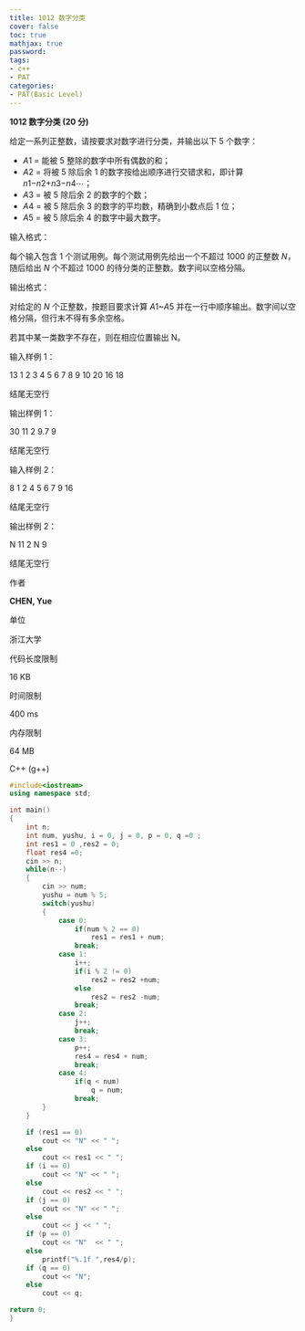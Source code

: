 ```yaml
---
title: 1012 数字分类
cover: false
toc: true
mathjax: true
password:
tags:
- c++
- PAT
categories:
- PAT(Basic Level)
---
```


**1012 数字分类 (20 分)**

给定一系列正整数，请按要求对数字进行分类，并输出以下 5 个数字：

- *A*1 = 能被 5 整除的数字中所有偶数的和；
- *A*2 = 将被 5 除后余 1 的数字按给出顺序进行交错求和，即计算 *n*1−*n*2+*n*3−*n*4⋯；
- *A*3 = 被 5 除后余 2 的数字的个数；
- *A*4 = 被 5 除后余 3 的数字的平均数，精确到小数点后 1 位；
- *A*5 = 被 5 除后余 4 的数字中最大数字。

输入格式：

每个输入包含 1 个测试用例。每个测试用例先给出一个不超过 1000 的正整数 *N*，随后给出 *N* 个不超过 1000 的待分类的正整数。数字间以空格分隔。

输出格式：

对给定的 *N* 个正整数，按题目要求计算 *A*1~*A*5 并在一行中顺序输出。数字间以空格分隔，但行末不得有多余空格。

若其中某一类数字不存在，则在相应位置输出 N。

输入样例 1：

13 1 2 3 4 5 6 7 8 9 10 20 16 18

结尾无空行

输出样例 1：

30 11 2 9.7 9

结尾无空行

输入样例 2：

8 1 2 4 5 6 7 9 16

结尾无空行

输出样例 2：

N 11 2 N 9

结尾无空行

作者

**CHEN, Yue**

单位

浙江大学

代码长度限制

16 KB

时间限制

400 ms

内存限制

64 MB

C++ (g++)

```c++
#include<iostream>
using namespace std;

int main()
{
    int n;
    int num, yushu, i = 0, j = 0, p = 0, q =0 ;
    int res1 = 0 ,res2 = 0;
    float res4 =0;
    cin >> n;
    while(n--)
    {
        cin >> num;
        yushu = num % 5;
        switch(yushu)
        {
            case 0:
                if(num % 2 == 0) 
                    res1 = res1 + num;
                break;
            case 1:
                i++;
                if(i % 2 != 0)
                    res2 = res2 +num;
                else 
                    res2 = res2 -num;
                break;
            case 2:
                j++;
                break;
            case 3:
                p++;
                res4 = res4 + num;
                break;
            case 4:
                if(q < num)
                    q = num;
                break;
        }
    }

    if (res1 == 0)
        cout << "N" << " ";
    else
        cout << res1 << " ";
    if (i == 0)
        cout << "N" << " ";
    else
        cout << res2 << " ";
    if (j == 0)
        cout << "N" << " ";
    else
        cout << j << " ";
    if (p == 0)
        cout << "N"  << " ";
    else
        printf("%.1f ",res4/p);
    if (q == 0)
        cout << "N";
    else
        cout << q;

return 0;
}
```


